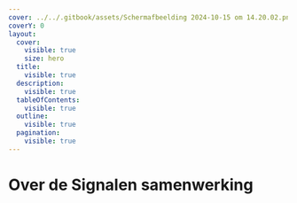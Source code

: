 ```yaml
---
cover: ../../.gitbook/assets/Schermafbeelding 2024-10-15 om 14.20.02.png
coverY: 0
layout:
  cover:
    visible: true
    size: hero
  title:
    visible: true
  description:
    visible: true
  tableOfContents:
    visible: true
  outline:
    visible: true
  pagination:
    visible: true
---
```


# Over de Signalen samenwerking



